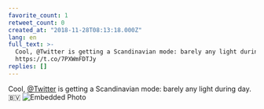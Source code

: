 ```yaml
---
favorite_count: 1
retweet_count: 0
created_at: "2018-11-28T08:13:18.000Z"
lang: en
full_text: >-
  Cool, @Twitter is getting a Scandinavian mode: barely any light during day. 🇧🇻
  https://t.co/7PXWmFDTJy
replies: []
---
```


Cool, [@Twitter](https://twitter.com/Twitter) is getting a Scandinavian mode:
barely any light during day. 🇧🇻
![Embedded Photo](https://twitter-media-coderbyheart.s3.eu-north-1.amazonaws.com/1067692898081275904-DtE1BQhXoAAzzqR.jpg)
